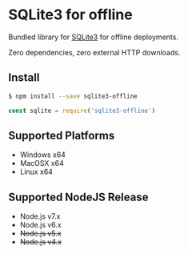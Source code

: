 # SQLite3 for offline

Bundled library for [SQLite3](https://github.com/mapbox/node-sqlite3) for offline deployments.

Zero dependencies, zero external HTTP downloads.

## Install

```bash
$ npm install --save sqlite3-offline
```

```javascript
const sqlite = require('sqlite3-offline')
```

## Supported Platforms

- Windows x64
- MacOSX x64
- Linux x64

## Supported NodeJS Release

- Node.js v7.x
- Node.js v6.x
- ~~Node.js v5.x~~
- ~~Node.js v4.x~~